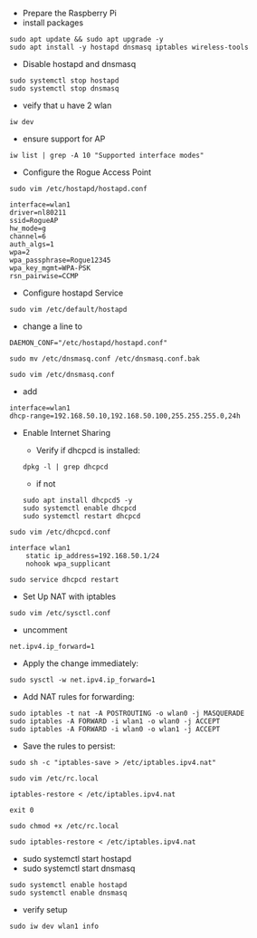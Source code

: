 - Prepare the Raspberry Pi
- install packages 
``` 
sudo apt update && sudo apt upgrade -y
sudo apt install -y hostapd dnsmasq iptables wireless-tools
``` 
- Disable hostapd and dnsmasq
``` 
sudo systemctl stop hostapd
sudo systemctl stop dnsmasq
``` 
- veify that u have 2 wlan

``` 
iw dev
``` 
- ensure support for AP

``` 
iw list | grep -A 10 "Supported interface modes"
``` 
- Configure the Rogue Access Point
``` 
sudo vim /etc/hostapd/hostapd.conf
``` 

``` 
interface=wlan1
driver=nl80211
ssid=RogueAP
hw_mode=g
channel=6
auth_algs=1
wpa=2
wpa_passphrase=Rogue12345
wpa_key_mgmt=WPA-PSK
rsn_pairwise=CCMP
``` 

- Configure hostapd Service

``` 
sudo vim /etc/default/hostapd
``` 
- change a line to
``` 
DAEMON_CONF="/etc/hostapd/hostapd.conf"
``` 

``` 
sudo mv /etc/dnsmasq.conf /etc/dnsmasq.conf.bak 
``` 
``` 
sudo vim /etc/dnsmasq.conf
``` 

- add 
``` 
interface=wlan1
dhcp-range=192.168.50.10,192.168.50.100,255.255.255.0,24h
``` 
-  Enable Internet Sharing
	
	- Verify if dhcpcd is installed:
	``` 
	dpkg -l | grep dhcpcd
	``` 
	- if not 
	``` 
	sudo apt install dhcpcd5 -y
	sudo systemctl enable dhcpcd
	sudo systemctl restart dhcpcd
	``` 

``` 
sudo vim /etc/dhcpcd.conf
``` 
``` 
interface wlan1
    static ip_address=192.168.50.1/24
    nohook wpa_supplicant
``` 
``` 
sudo service dhcpcd restart
``` 


- Set Up NAT with iptables

``` 
sudo vim /etc/sysctl.conf
``` 

- uncomment 
``` 
net.ipv4.ip_forward=1
``` 

- Apply the change immediately:

``` 
sudo sysctl -w net.ipv4.ip_forward=1
``` 


- Add NAT rules for forwarding:
``` 
sudo iptables -t nat -A POSTROUTING -o wlan0 -j MASQUERADE
sudo iptables -A FORWARD -i wlan1 -o wlan0 -j ACCEPT
sudo iptables -A FORWARD -i wlan0 -o wlan1 -j ACCEPT
``` 

- Save the rules to persist:
``` 
sudo sh -c "iptables-save > /etc/iptables.ipv4.nat"
``` 

```
sudo vim /etc/rc.local
```

``` 
iptables-restore < /etc/iptables.ipv4.nat

exit 0
``` 
``` 
sudo chmod +x /etc/rc.local
``` 

``` 
sudo iptables-restore < /etc/iptables.ipv4.nat
``` 

- sudo systemctl start hostapd
- sudo systemctl start dnsmasq
``` 
sudo systemctl enable hostapd
sudo systemctl enable dnsmasq
``` 

- verify setup
``` 
sudo iw dev wlan1 info
``` 
